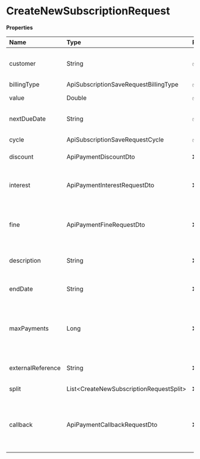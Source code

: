 # CreateNewSubscriptionRequest

**Properties**

| Name              | Type                                      | Required | Description                                                             |
| :---------------- | :---------------------------------------- | :------- | :---------------------------------------------------------------------- |
| customer          | String                                    | ✅       | Unique customer identifier in Asaas                                     |
| billingType       | ApiSubscriptionSaveRequestBillingType     | ✅       | Billing type                                                            |
| value             | Double                                    | ✅       | Subscription value                                                      |
| nextDueDate       | String                                    | ✅       | First payment due                                                       |
| cycle             | ApiSubscriptionSaveRequestCycle           | ✅       | Billing frequency                                                       |
| discount          | ApiPaymentDiscountDto                     | ❌       | Discount information                                                    |
| interest          | ApiPaymentInterestRequestDto              | ❌       | Interest information for payment after due date                         |
| fine              | ApiPaymentFineRequestDto                  | ❌       | Fine information for payment after due date                             |
| description       | String                                    | ❌       | Subscription description (max. 500 characters)                          |
| endDate           | String                                    | ❌       | Deadline for payments to be due                                         |
| maxPayments       | Long                                      | ❌       | Maximum number of payments to be generated for this subscription        |
| externalReference | String                                    | ❌       | Subscription identifier on your system                                  |
| split             | List\<CreateNewSubscriptionRequestSplit\> | ❌       | Split information                                                       |
| callback          | ApiPaymentCallbackRequestDto              | ❌       | Automatic redirection information after the payment of the link payment |

<!-- This file was generated by liblab | https://liblab.com/ -->
